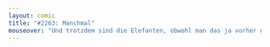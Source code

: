 ```yaml
---
layout: comic
title: "#2263: Manchmal"
mouseover: "Und trotzdem sind die Elefanten, obwohl man das ja vorher nie wissen kann, am Donnerstag gefielen mir Marzipankartoffeln. "
---
```

